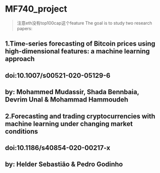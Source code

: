 # MF740_project
> 注意eth没有top100cap这个feature
The goal is to study two research papers:

1.Time-series forecasting of Bitcoin prices using high-dimensional features: a machine learning approach
----------------------------
doi:10.1007/s00521-020-05129-6
----------------------
by:    Mohammed Mudassir, Shada Bennbaia, Devrim Unal & Mohammad Hammoudeh 
----------------------
2.Forecasting and trading cryptocurrencies with machine learning under changing market conditions
----------------------
doi:10.1186/s40854-020-00217-x
----------------------
by:    Helder Sebastião & Pedro Godinho 
----------------------
